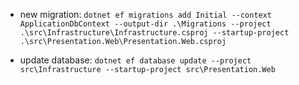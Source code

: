 ﻿- new migration: 
`dotnet ef migrations add Initial --context ApplicationDbContext --output-dir .\Migrations --project .\src\Infrastructure\Infrastructure.csproj --startup-project .\src\Presentation.Web\Presentation.Web.csproj`

- update database: 
`dotnet ef database update --project src\Infrastructure --startup-project src\Presentation.Web`